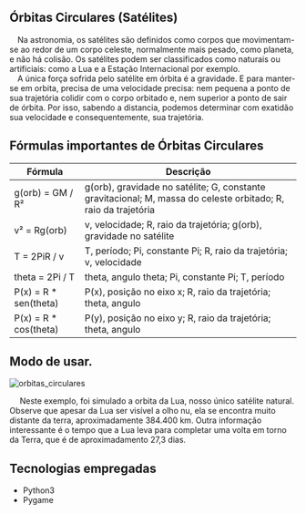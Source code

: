 ## Órbitas Circulares (Satélites)

&emsp;Na astronomia, os satélites são definidos como corpos que movimentam-se ao redor de um corpo celeste, normalmente mais pesado, como planeta, e não há colisão. Os satélites podem ser classificados como naturais ou artificiais: como a Lua e a Estação Internacional por exemplo.<br>
&emsp;A única força sofrida pelo satélite em órbita é a gravidade. E para manter-se em orbita, precisa de uma velocidade precisa: nem pequena a ponto de sua trajetória colidir com o corpo orbitado e, nem superior a ponto de sair de órbita. Por isso, sabendo a distancia, podemos determinar com exatidão sua velocidade e consequentemente, sua trajetória. 

## Fórmulas importantes de Órbitas Circulares

| Fórmula | Descrição |
| --- | --- |
| g(orb) = GM / R² | g(orb), gravidade no satélite; G, constante gravitacional; M, massa do celeste orbitado; R, raio da trajetória |
| v² = Rg(orb) | v, velocidade; R, raio da trajetória; g(orb), gravidade no satélite |
| T = 2PiR / v | T, período; Pi, constante Pi; R, raio da trajetória; v, velocidade |
| theta = 2Pi / T | theta, angulo theta; Pi, constante Pi; T, período |
| P(x) = R * sen(theta) | P(x), posição no eixo x; R, raio da trajetória; theta, angulo |
| P(x) = R * cos(theta) | P(y), posição no eixo y; R, raio da trajetória; theta, angulo |

## Modo de usar.

![orbitas_circulares](https://user-images.githubusercontent.com/87876734/162813250-68674b44-5e53-4a55-914e-8a1c14c1391c.gif)

&emsp; Neste exemplo, foi simulado a orbita da Lua, nosso único satélite natural. Observe que apesar da Lua ser visível a olho nu, ela se encontra muito distante da terra, aproximadamente 384.400 km. Outra informação interessante é o tempo que a Lua leva para completar uma volta em torno da Terra, que é de aproximadamento 27,3 dias.

## Tecnologias empregadas
* Python3
* Pygame
